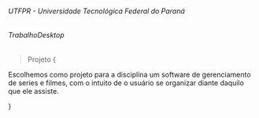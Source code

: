 ###### UTFPR - Universidade Tecnológica Federal do Paraná

###### TrabalhoDesktop

> Projeto {

Escolhemos como projeto para a disciplina um software
de gerenciamento de series e filmes, com o intuito de 
o usuário se organizar diante daquilo que ele assiste.

}
